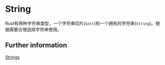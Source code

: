 # String

Rust有两种字符串类型，一个字符串切片(`&str`)和一个拥有的字符串(`String`)。根据需要合理选择字符串使用。

## Further information

[Strings](https://doc.rust-lang.org/book/ch08-02-strings.html)